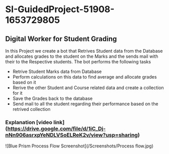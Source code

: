 # SI-GuidedProject-51908-1653729805
 ## Digital Worker for Student Grading

In this Project we create a bot that Retrives Student data from the Database and allocates grades to the student on the Marks and the sends mail with their to the Respective students. The bot performs the following tasks
- Retrive Student Marks data from Database
- Perform calculations on this data to find average and allocate grades based on it
- Rerive the other Student and Course related data and create a collection for it
- Save the Grades back to the database
- Send mail to all the student regarding their performance based on the retrived collection

### Explanation [video link] (https://drive.google.com/file/d/1iC_Dj-nNn906asrxpYeNDLVSoELReK2v/view?usp=sharing)

![Blue Prism Process Flow Screenshot](/Screenshots/Process flow.jpg)

